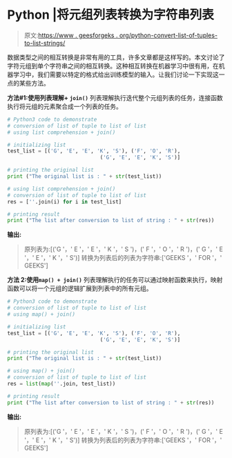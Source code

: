 # Python |将元组列表转换为字符串列表

> 原文:[https://www . geesforgeks . org/python-convert-list-of-tuples-to-list-strings/](https://www.geeksforgeeks.org/python-convert-list-of-tuples-to-list-of-strings/)

数据类型之间的相互转换是非常有用的工具，许多文章都是这样写的。本文讨论了字符元组到单个字符串之间的相互转换。这种相互转换在机器学习中很有用，在机器学习中，我们需要以特定的格式给出训练模型的输入。让我们讨论一下实现这一点的某些方法。

**方法#1:使用列表理解+ `join()`**
列表理解执行迭代整个元组列表的任务，连接函数执行将元组的元素聚合成一个列表的任务。

```py
# Python3 code to demonstrate
# conversion of list of tuple to list of list 
# using list comprehension + join()

# initializing list 
test_list = [('G', 'E', 'E', 'K', 'S'), ('F', 'O', 'R'),
                              ('G', 'E', 'E', 'K', 'S')]

# printing the original list
print ("The original list is : " + str(test_list))

# using list comprehension + join()
# conversion of list of tuple to list of list 
res = [''.join(i) for i in test_list]

# printing result
print ("The list after conversion to list of string : " + str(res))
```

**输出:**

> 原列表为:[('G '，' E '，' E '，' K '，' S ')，(' F '，' O '，' R ')，(' G '，' E '，' E '，' K '，' S')]
> 转换为列表后的列表为字符串:['GEEKS '，' FOR '，' GEEKS']

**方法 2:使用`map() + join()`**
列表理解执行的任务可以通过映射函数来执行，映射函数可以将一个元组的逻辑扩展到列表中的所有元组。

```py
# Python3 code to demonstrate
# conversion of list of tuple to list of list 
# using map() + join()

# initializing list 
test_list = [('G', 'E', 'E', 'K', 'S'), ('F', 'O', 'R'),
                              ('G', 'E', 'E', 'K', 'S')]

# printing the original list
print ("The original list is : " + str(test_list))

# using map() + join()
# conversion of list of tuple to list of list 
res = list(map(''.join, test_list))

# printing result
print ("The list after conversion to list of string : " + str(res))
```

**输出:**

> 原列表为:[('G '，' E '，' E '，' K '，' S ')，(' F '，' O '，' R ')，(' G '，' E '，' E '，' K '，' S')]
> 转换为列表后的列表为字符串:['GEEKS '，' FOR '，' GEEKS']